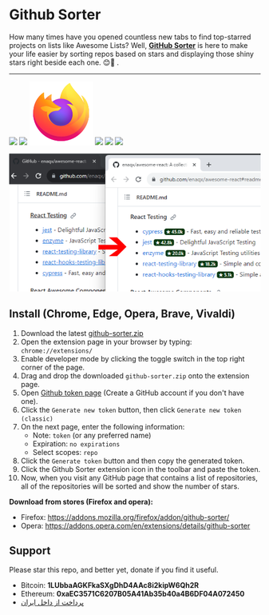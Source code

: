 # Github Sorter

How many times have you opened countless new tabs to find top-starred projects on lists like Awesome Lists? Well, **[GitHub Sorter](https://github.com/sir-kokabi/github-sorter)** is here to make your life easier by sorting repos based on stars and displaying those shiny stars right beside each one. 😊🌟
.

<hr>

[![](icons/chrome.svg)](#install-chrome-edge-opera-brave-vivaldi-maxthon)
[![](icons/edge.svg)](#install-chrome-edge-opera-brave-vivaldi-maxthon)
[![](icons/firefox.svg)](https://addons.mozilla.org/firefox/addon/github-sorter)
[![](icons/opera.svg)](https://addons.opera.com/en/extensions/details/github-sorter)
[![](icons/brave.svg)](#install-chrome-edge-opera-brave-vivaldi-maxthon)
[![](icons/vivaldi.svg)](#install-chrome-edge-opera-brave-vivaldi-maxthon)

![](github-sorter.png)

## Install (Chrome, Edge, Opera, Brave, Vivaldi)

1. Download the latest [github-sorter.zip](https://github.com/sir-kokabi/github-sorter/releases/latest)
2. Open the extension page in your browser by typing: `chrome://extensions/`
3. Enable developer mode by clicking the toggle switch in the top right corner of the page.
4. Drag and drop the downloaded `github-sorter.zip` onto the extension page.
5. Open [Github token page](https://github.com/settings/tokens) (Create a GitHub account if you don't have one).
6. Click the `Generate new token` button, then click `Generate new token (classic)`
7. On the next page, enter the following information:
   - Note: `token` (or any preferred name)
   - Expiration: `no expirations`
   - Select scopes: `repo`
8. Click the `Generate token` button and then copy the generated token.
9. Click the Github Sorter extension icon in the toolbar and paste the token.
10. Now, when you visit any GitHub page that contains a list of repositories, all of the repositories will be sorted and show the number of stars.

**Download from stores (Firefox and opera):**

- Firefox: https://addons.mozilla.org/firefox/addon/github-sorter/
- Opera: https://addons.opera.com/en/extensions/details/github-sorter

## Support

Please star this repo, and better yet, donate if you find it useful.

- Bitcoin: **1LUbbaAGKFkaSXgDhD4AAc8i2kipW6Qh2R**
- Ethereum: **0xaEC3571C6207B05A41Ab35b40a4B6DF04A072450**
- [پرداخت از داخل ایران](https://zarinp.al/kokabi)
